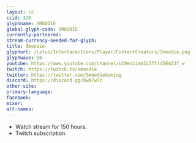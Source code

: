 ```yaml
---
layout: cc
ccid: 320
glyphname: SMOODIE
global-glyph-code: SMOODIE
currently-partnered:
stream-currency-needed-for-glyph:
title: Smoodie
glyphurl: /Lotus/Interface/Icons/Player/ContentCreators/Smoodie.png
glyphwave: 16
youtube: https://www.youtube.com/channel/UC0edzimmIL5Ttld5EmZJf_w
twitch: https://twitch.tv/smoodie
twitter: https://twitter.com/SmoodieGaming
discord: https://discord.gg/8wA7wTc
other-site:
primary-language:
facebook:
mixer:
alt-names:
---
```

* Watch stream for 150 hours.
* Twitch subscription.
